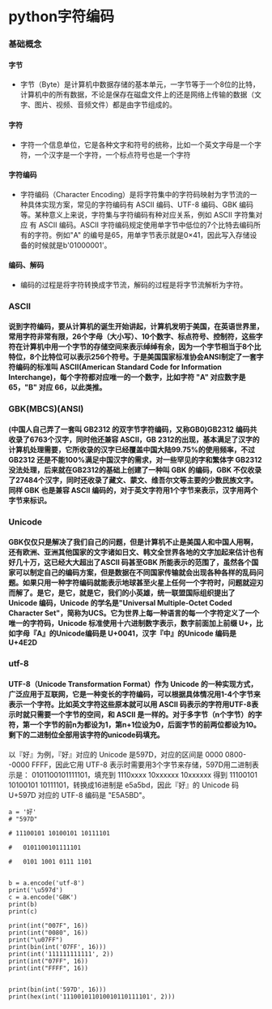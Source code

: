 # python字符编码

### 基础概念

#### 字节

* 字节（Byte）是计算机中数据存储的基本单元，一字节等于一个8位的比特，计算机中的所有数据，不论是保存在磁盘文件上的还是网络上传输的数据（文字、图片、视频、音频文件）都是由字节组成的。

#### 字符

* 字符一个信息单位，它是各种文字和符号的统称，比如一个英文字母是一个字符，一个汉字是一个字符，一个标点符号也是一个字符

#### 字符编码

* 字符编码（Character Encoding）是将字符集中的字符码映射为字节流的一种具体实现方案，常见的字符编码有 ASCII 编码、UTF-8 编码、GBK 编码等。某种意义上来说，字符集与字符编码有种对应关系，例如 ASCII 字符集对应 有 ASCII 编码。ASCII 字符编码规定使用单字节中低位的7个比特去编码所有的字符。例如"A" 的编号是65，用单字节表示就是0×41，因此写入存储设备的时候就是b'01000001'。

#### 编码、解码

* 编码的过程是将字符转换成字节流，解码的过程是将字节流解析为字符。

### ASCII

#### 说到字符编码，要从计算机的诞生开始讲起，计算机发明于美国，在英语世界里，常用字符非常有限，26个字母（大小写）、10个数字、标点符号、控制符，这些字符在计算机中用一个字节的存储空间来表示绰绰有余，因为一个字节相当于8个比特位，8个比特位可以表示256个符号。于是美国国家标准协会ANSI制定了一套字符编码的标准叫 ASCII(American Standard Code for Information Interchange)，每个字符都对应唯一的一个数字，比如字符 "A" 对应数字是65，"B" 对应 66，以此类推。

### GBK(MBCS)(ANSI)

#### (中国人自己弄了一套叫 GB2312 的双字节字符编码，又称GB0)GB2312 编码共收录了6763个汉字，同时他还兼容 ASCII，GB 2312的出现，基本满足了汉字的计算机处理需要，它所收录的汉字已经覆盖中国大陆99.75%的使用频率，不过 GB2312 还是不能100%满足中国汉字的需求，对一些罕见的字和繁体字 GB2312 没法处理，后来就在GB2312的基础上创建了一种叫 GBK 的编码，GBK 不仅收录了27484个汉字，同时还收录了藏文、蒙文、维吾尔文等主要的少数民族文字。同样 GBK 也是兼容 ASCII 编码的，对于英文字符用1个字节来表示，汉字用两个字节来标识。

### Unicode

#### GBK仅仅只是解决了我们自己的问题，但是计算机不止是美国人和中国人用啊，还有欧洲、亚洲其他国家的文字诸如日文、韩文全世界各地的文字加起来估计也有好几十万，这已经大大超出了ASCII 码甚至GBK 所能表示的范围了，虽然各个国家可以制定自己的编码方案，但是数据在不同国家传输就会出现各种各样的乱码问题。如果只用一种字符编码就能表示地球甚至火星上任何一个字符时，问题就迎刃而解了。是它，是它，就是它，我们的小英雄，统一联盟国际组织提出了Unicode 编码，Unicode 的学名是"Universal Multiple-Octet Coded Character Set"，简称为UCS。它为世界上每一种语言的每一个字符定义了一个唯一的字符码，Unicode 标准使用十六进制数字表示，数字前面加上前缀 U+，比如字母『A』的Unicode编码是 U+0041，汉字『中』的Unicode 编码是U+4E2D

### utf-8

#### UTF-8（Unicode Transformation Format）作为 Unicode 的一种实现方式，广泛应用于互联网，它是一种变长的字符编码，可以根据具体情况用1-4个字节来表示一个字符。比如英文字符这些原本就可以用 ASCII 码表示的字符用UTF-8表示时就只需要一个字节的空间，和 ASCII 是一样的。对于多字节（n个字节）的字符，第一个字节的前n为都设为1，第n+1位设为0，后面字节的前两位都设为10。剩下的二进制位全部用该字符的unicode码填充。

以『好』为例，『好』对应的 Unicode 是597D，对应的区间是 0000 0800--0000 FFFF，因此它用 UTF-8 表示时需要用3个字节来存储，597D用二进制表示是： 0101100101111101，填充到 1110xxxx 10xxxxxx 10xxxxxx 得到 11100101 10100101 10111101，转换成16进制是 e5a5bd，因此『好』的 Unicode 码 U+597D 对应的 UTF-8 编码是 "E5A5BD"。

```
a = '好'
# "597D"
​
# 11100101 10100101 10111101
​
#   0101100101111101
​
#   0101 1001 0111 1101
​
​
b = a.encode('utf-8')
print('\u597d')
c = a.encode('GBK')
print(b)
print(c)
```

```
print(int("007F", 16))
print(int("0080", 16))
print("\u07FF")
print(bin(int('07FF', 16)))
print(int('111111111111', 2))
print(int("07FF", 16))
print(int("FFFF", 16))
​
```

```
print(bin(int('597D', 16)))
print(hex(int('111001011010010110111101', 2)))
```
